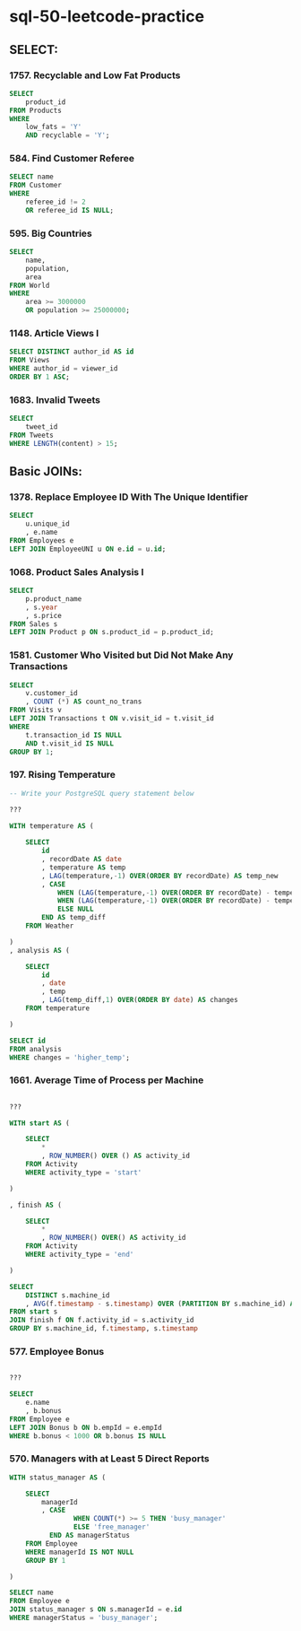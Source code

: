 # sql-50-leetcode-practice
## SELECT:
### 1757. Recyclable and Low Fat Products
```sql
SELECT
    product_id
FROM Products
WHERE
    low_fats = 'Y'
    AND recyclable = 'Y';
```
### 584. Find Customer Referee
```sql
SELECT name
FROM Customer
WHERE
    referee_id != 2
    OR referee_id IS NULL;
```
### 595. Big Countries
```sql
SELECT
    name,
    population,
    area
FROM World
WHERE
    area >= 3000000
    OR population >= 25000000;
```
### 1148. Article Views I
```sql
SELECT DISTINCT author_id AS id
FROM Views
WHERE author_id = viewer_id
ORDER BY 1 ASC;
```
### 1683. Invalid Tweets
```sql
SELECT
    tweet_id
FROM Tweets
WHERE LENGTH(content) > 15;
```
## Basic JOINs:
### 1378. Replace Employee ID With The Unique Identifier
```sql
SELECT
    u.unique_id
    , e.name
FROM Employees e
LEFT JOIN EmployeeUNI u ON e.id = u.id;
```
### 1068. Product Sales Analysis I
```sql
SELECT
    p.product_name
    , s.year
    , s.price
FROM Sales s
LEFT JOIN Product p ON s.product_id = p.product_id;
```
### 1581. Customer Who Visited but Did Not Make Any Transactions
```sql
SELECT
    v.customer_id
    , COUNT (*) AS count_no_trans
FROM Visits v
LEFT JOIN Transactions t ON v.visit_id = t.visit_id
WHERE 
    t.transaction_id IS NULL
    AND t.visit_id IS NULL
GROUP BY 1;
```
### 197. Rising Temperature
```sql
-- Write your PostgreSQL query statement below

???

WITH temperature AS (
    
    SELECT
        id
        , recordDate AS date
        , temperature AS temp
        , LAG(temperature,-1) OVER(ORDER BY recordDate) AS temp_new
        , CASE
            WHEN (LAG(temperature,-1) OVER(ORDER BY recordDate) - temperature) < 0 THEN 'lower_temp'
            WHEN (LAG(temperature,-1) OVER(ORDER BY recordDate) - temperature) > 0 THEN 'higher_temp'
            ELSE NULL
        END AS temp_diff
    FROM Weather

)
, analysis AS (

    SELECT
        id
        , date
        , temp
        , LAG(temp_diff,1) OVER(ORDER BY date) AS changes
    FROM temperature

)

SELECT id
FROM analysis
WHERE changes = 'higher_temp';
```
### 1661. Average Time of Process per Machine
```sql

???

WITH start AS (

    SELECT
        *
        , ROW_NUMBER() OVER () AS activity_id
    FROM Activity
    WHERE activity_type = 'start'

)

, finish AS (

    SELECT
        *
        , ROW_NUMBER() OVER() AS activity_id
    FROM Activity
    WHERE activity_type = 'end'

)

SELECT
    DISTINCT s.machine_id
    , AVG(f.timestamp - s.timestamp) OVER (PARTITION BY s.machine_id) AS processing_time
FROM start s
JOIN finish f ON f.activity_id = s.activity_id
GROUP BY s.machine_id, f.timestamp, s.timestamp

```
### 577. Employee Bonus
```sql

???

SELECT
    e.name
    , b.bonus
FROM Employee e
LEFT JOIN Bonus b ON b.empId = e.empId
WHERE b.bonus < 1000 OR b.bonus IS NULL
```
### 570. Managers with at Least 5 Direct Reports
```sql
WITH status_manager AS (

    SELECT
        managerId
        , CASE
                WHEN COUNT(*) >= 5 THEN 'busy_manager'
                ELSE 'free_manager'
          END AS managerStatus
    FROM Employee
    WHERE managerId IS NOT NULL
    GROUP BY 1

)

SELECT name
FROM Employee e
JOIN status_manager s ON s.managerId = e.id
WHERE managerStatus = 'busy_manager';
```
